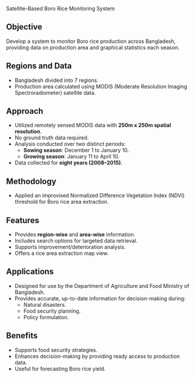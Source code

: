 Satellite-Based Boro Rice Monitoring System

## Objective
Develop a system to monitor Boro rice production across Bangladesh, providing data on production area and graphical statistics each season.

## Regions and Data
- Bangladesh divided into 7 regions.
- Production area calculated using MODIS (Moderate Resolution Imaging Spectroradiometer) satellite data.

## Approach
- Utilized remotely sensed MODIS data with **250m x 250m spatial resolution**.
- No ground truth data required.
- Analysis conducted over two distinct periods:
  - **Sowing season**: December 1 to January 10.
  - **Growing season**: January 11 to April 10.
- Data collected for **eight years (2008–2015)**.

## Methodology
- Applied an improvised Normalized Difference Vegetation Index (NDVI) threshold for Boro rice area extraction.

## Features
- Provides **region-wise** and **area-wise** information.
- Includes search options for targeted data retrieval.
- Supports improvement/deterioration analysis.
- Offers a rice area extraction map view.

## Applications
- Designed for use by the Department of Agriculture and Food Ministry of Bangladesh.
- Provides accurate, up-to-date information for decision-making during:
  - Natural disasters.
  - Food security planning.
  - Policy formulation.

## Benefits
- Supports food security strategies.
- Enhances decision-making by providing ready access to production data.
- Useful for forecasting Boro rice yield.
